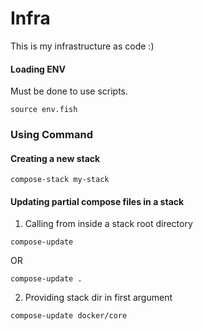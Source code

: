 # Infra

This is my infrastructure as code :)

#### Loading ENV

Must be done to use scripts.

```fish
source env.fish
```

### Using Command

#### Creating a new stack

```fish
compose-stack my-stack
```

#### Updating partial compose files in a stack

1. Calling from inside a stack root directory

```fish
compose-update
```

OR

```fish
compose-update .
```

2. Providing stack dir in first argument

```fish
compose-update docker/core
```
